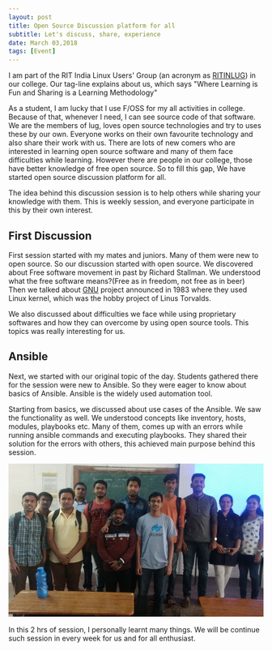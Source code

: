 ```yaml
---
layout: post
title: Open Source Discussion platform for all
subtitle: Let's discuss, share, experience
date: March 03,2018
tags: [Event]
---
```


I am part of the RIT India Linux Users' Group (an acronym as [RITINLUG](https://ritinlug.org/)) in our college. Our tag-line explains about us, which says "Where Learning is Fun and Sharing is a Learning Methodology" 

As a student, I am lucky that I use F/OSS for my all activities in college. Because of that, whenever I need, I can see source code of that software. We are the members of lug, loves open source technologies and try to uses these by our own. Everyone works on their own favourite technology and also share their work with us. There are lots of new comers who are interested in learning open source software and many of them face difficulties while learning. However there are people in our college, those have better knowledge of free open source. So to fill this gap, We have started open source discussion platform for all.

The idea behind this discussion session is to help others while sharing your knowledge with them. This is weekly session, and everyone participate in this by their own interest.

## First Discussion

First session started with my mates and juniors. Many of them were new to open source. So our discussion started with open source. We discovered about Free software movement in past by Richard Stallman. We understood what the free software means?(Free as in freedom, not free as in beer) Then we talked about [GNU](https://www.gnu.org/) project announced in 1983 where they used Linux kernel, which was the hobby project of Linus Torvalds. 

We also discussed about difficulties we face while using proprietary softwares and how they can overcome by using open source tools. This topics was really interesting for us.

## Ansible

Next, we started with our original topic of the day. Students gathered there for the session were new to Ansible. So they were eager to know about basics of Ansible. Ansible is the widely used automation tool. 

Starting from basics, we discussed about use cases of the Ansible. We saw the functionality as well. We understood concepts like inventory, hosts, modules, playbooks etc. Many of them, comes up with an errors while running ansible commands and executing playbooks. They shared their solution for the errors with others, this achieved main purpose behind this session.

![First open source Discussion Members](images/open-source-discuss-group.jpeg)

In this 2 hrs of session, I personally learnt many things. We will be continue such session in every week for us and for all enthusiast.


